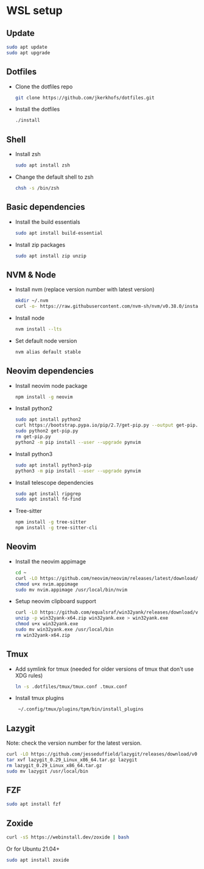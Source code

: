 # WSL setup

## Update

```bash
sudo apt update
sudo apt upgrade
```

## Dotfiles

- Clone the dotfiles repo

  ```bash
  git clone https://github.com/jkerkhofs/dotfiles.git
  ```

- Install the dotfiles

  ```bash
  ./install
  ```

## Shell

- Install zsh

  ```bash
  sudo apt install zsh
  ```

- Change the default shell to zsh

  ```bash
  chsh -s /bin/zsh
  ```

## Basic dependencies

- Install the build essentials

  ```bash
  sudo apt install build-essential
  ```

- Install zip packages

  ```bash
  sudo apt install zip unzip
  ```

## NVM & Node

- Install nvm (replace version number with latest version)

  ```bash
  mkdir ~/.nvm
  curl -o- https://raw.githubusercontent.com/nvm-sh/nvm/v0.38.0/install.sh | bash
  ```

- Install node

  ```bash
  nvm install --lts
  ```

- Set default node version

  ```bash
  nvm alias default stable
  ```

## Neovim dependencies

- Install neovim node package

  ```bash
  npm install -g neovim
  ```

- Install python2

  ```bash
  sudo apt install python2
  curl https://bootstrap.pypa.io/pip/2.7/get-pip.py --output get-pip.py
  sudo python2 get-pip.py
  rm get-pip.py
  python2 -m pip install --user --upgrade pynvim
  ```

- Install python3

  ```bash
  sudo apt install python3-pip
  python3 -m pip install --user --upgrade pynvim
  ```

- Install telescope dependencies

  ```bash
  sudo apt install ripgrep
  sudo apt install fd-find
  ```

- Tree-sitter

  ```bash
  npm install -g tree-sitter
  npm install -g tree-sitter-cli
  ```

## Neovim

- Install the neovim appimage

  ```bash
  cd ~
  curl -LO https://github.com/neovim/neovim/releases/latest/download/nvim.appimage
  chmod u+x nvim.appimage
  sudo mv nvim.appimage /usr/local/bin/nvim
  ```

- Setup neovim clipboard support

  ```bash
  curl -LO https://github.com/equalsraf/win32yank/releases/download/v0.0.4/win32yank-x64.zip
  unzip -p win32yank-x64.zip win32yank.exe > win32yank.exe
  chmod u+x win32yank.exe
  sudo mv win32yank.exe /usr/local/bin
  rm win32yank-x64.zip
  ```

## Tmux

- Add symlink for tmux (needed for older versions of tmux that don't use XDG rules)

  ```bash
  ln -s .dotfiles/tmux/tmux.conf .tmux.conf
  ```

- Install tmux plugins

  ```bash
   ~/.config/tmux/plugins/tpm/bin/install_plugins
  ```

## Lazygit

Note: check the version number for the latest version.

```bash
curl -LO https://github.com/jesseduffield/lazygit/releases/download/v0.29/lazygit_0.29_Linux_x86_64.tar.gz
tar xvf lazygit_0.29_Linux_x86_64.tar.gz lazygit
rm lazygit_0.29_Linux_x86_64.tar.gz
sudo mv lazygit /usr/local/bin
```

## FZF

```bash
sudo apt install fzf
```

## Zoxide

```bash
curl -sS https://webinstall.dev/zoxide | bash
```

Or for Ubuntu 21.04+

```bash
sudo apt install zoxide
```
